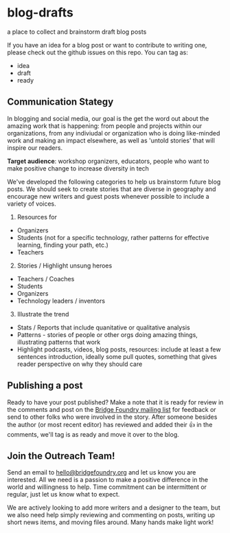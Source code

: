 # blog-drafts
a place to collect and brainstorm draft blog posts

If you have an idea for a blog post or want to contribute to writing one, please check out the github issues on this repo. You can tag as:

* idea
* draft
* ready

## Communication Stategy
In blogging and social media, our goal is the get the word out about the amazing work that is happening: from people and projects within our organizations, from any indiviudal or organization who is doing like-minded work and making an impact elsewhere, as well as 'untold stories' that will inspire our readers.

**Target audience**: workshop organizers, educators, people who want to make positive change to increase diversity in tech

We've developed the following categories to help us brainstorm future blog posts.  We should seek to create stories that are diverse in geography and encourage new writers and guest posts whenever possible to include a variety of voices.

1. Resources for
  * Organizers
  * Students (not for a specific technology, rather patterns for effective learning, finding your path, etc.)
  * Teachers
2. Stories / Highlight unsung heroes
  * Teachers / Coaches
  * Students
  * Organizers
  * Technology leaders / inventors
3. Illustrate the trend
  * Stats / Reports that include quanitative or qualitative analysis
  * Patterns - stories of people or other orgs doing amazing things, illustrating patterns that work
  * Highlight podcasts, videos, blog posts, resources: include at least a few sentences introduction, ideally some pull quotes, something that gives reader perspective on why they should care

## Publishing a post

Ready to have your post published?  Make a note that it is ready for review in the comments and post on the [Bridge Foundry mailing list](https://groups.google.com/forum/#!forum/bridgefoundry) for feedback or send to other folks who were involved in the story.  After someone besides the author (or most recent editor) has reviewed and added their :+1: in the comments, we'll tag is as ready and move it over to the blog.  


## Join the Outreach Team!

Send an email to hello@bridgefoundry.org and let us know you are interested.  All we need is a passion to make a positive difference in the world and willingness to help.  Time commitment can be intermittent or regular, just let us know what to expect.  

We are actively looking to add more writers and a designer to the team, but we also need help simply reviewing and commenting on posts, writing up short news items, and moving files around.  Many hands make light work!




